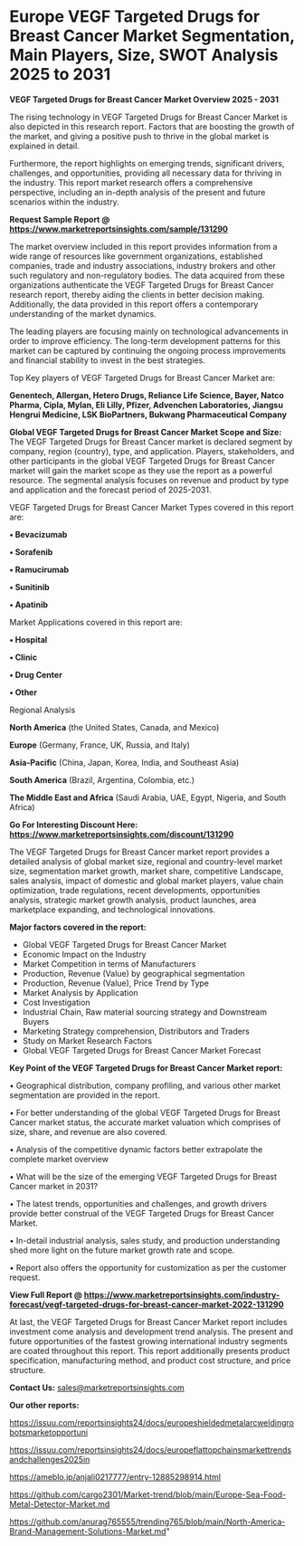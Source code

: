 # Europe VEGF Targeted Drugs for Breast Cancer Market Segmentation, Main Players, Size, SWOT Analysis 2025 to 2031

<Strong> VEGF Targeted Drugs for Breast Cancer Market Overview 2025 - 2031</strong>

The rising technology in VEGF Targeted Drugs for Breast Cancer Market is also depicted in this research report. Factors that are boosting the growth of the market, and giving a positive push to thrive in the global market is explained in detail.

Furthermore, the report highlights on emerging trends, significant drivers, challenges, and opportunities, providing all necessary data for thriving in the industry. This report market research offers a comprehensive perspective, including an in-depth analysis of the present and future scenarios within the industry.

<strong>Request Sample Report @ <a href=https://www.marketreportsinsights.com/sample/131290>https://www.marketreportsinsights.com/sample/131290</a></strong>

The market overview included in this report provides information from a wide range of resources like government organizations, established companies, trade and industry associations, industry brokers and other such regulatory and non-regulatory bodies. The data acquired from these organizations authenticate the VEGF Targeted Drugs for Breast Cancer research report, thereby aiding the clients in better decision making. Additionally, the data provided in this report offers a contemporary understanding of the market dynamics.

The leading players are focusing mainly on technological advancements in order to improve efficiency. The long-term development patterns for this market can be captured by continuing the ongoing process improvements and financial stability to invest in the best strategies.

Top Key players of VEGF Targeted Drugs for Breast Cancer Market are:

<strong>Genentech, Allergan, Hetero Drugs, Reliance Life Science, Bayer, Natco Pharma, Cipla, Mylan, Eli Lilly, Pfizer, Advenchen Laboratories, Jiangsu Hengrui Medicine, LSK BioPartners, Bukwang Pharmaceutical Company</strong>

<strong><b>Global VEGF Targeted Drugs for Breast Cancer Market Scope and Size:</b></strong>
The VEGF Targeted Drugs for Breast Cancer market is declared segment by company, region (country), type, and application. Players, stakeholders, and other participants in the global VEGF Targeted Drugs for Breast Cancer market will gain the market scope as they use the report as a powerful resource. The segmental analysis focuses on revenue and product by type and application and the forecast period of 2025-2031.

VEGF Targeted Drugs for Breast Cancer Market Types covered in this report are:

<strong>• Bevacizumab

• Sorafenib

• Ramucirumab

• Sunitinib

• Apatinib</strong>

Market Applications covered in this report are:

<strong>• Hospital

• Clinic

• Drug Center

• Other</strong> 

Regional Analysis

<strong>North America</strong> (the United States, Canada, and Mexico)

<strong>Europe</strong> (Germany, France, UK, Russia, and Italy)

<strong>Asia-Pacific</strong> (China, Japan, Korea, India, and Southeast Asia)

<strong>South America</strong> (Brazil, Argentina, Colombia, etc.)

<strong>The Middle East and Africa</strong> (Saudi Arabia, UAE, Egypt, Nigeria, and South Africa)

<strong>Go For Interesting Discount Here: <a href=https://www.marketreportsinsights.com/discount/131290>https://www.marketreportsinsights.com/discount/131290</a></strong>

The VEGF Targeted Drugs for Breast Cancer market report provides a detailed analysis of global market size, regional and country-level market size, segmentation market growth, market share, competitive Landscape, sales analysis, impact of domestic and global market players, value chain optimization, trade regulations, recent developments, opportunities analysis, strategic market growth analysis, product launches, area marketplace expanding, and technological innovations.

<strong><b>Major factors covered in the report:</b></strong>
<ul>
  <li>Global VEGF Targeted Drugs for Breast Cancer Market </li>
  <li>Economic Impact on the Industry</li>
  <li>Market Competition in terms of Manufacturers</li>
  <li>Production, Revenue (Value) by geographical segmentation</li>
  <li>Production, Revenue (Value), Price Trend by Type</li>
  <li>Market Analysis by Application</li>
  <li>Cost Investigation</li>
  <li>Industrial Chain, Raw material sourcing strategy and Downstream Buyers</li>
  <li>Marketing Strategy comprehension, Distributors and Traders</li>
  <li>Study on Market Research Factors</li>
  <li>Global VEGF Targeted Drugs for Breast Cancer Market Forecast</li>
</ul>

<strong><b>Key Point of the VEGF Targeted Drugs for Breast Cancer Market report:</b></strong>

• Geographical distribution, company profiling, and various other market segmentation are provided in the report.

• For better understanding of the global VEGF Targeted Drugs for Breast Cancer market status, the accurate market valuation which comprises of size, share, and revenue are also covered.

• Analysis of the competitive dynamic factors better extrapolate the complete market overview

• What will be the size of the emerging VEGF Targeted Drugs for Breast Cancer market in 2031?

• The latest trends, opportunities and challenges, and growth drivers provide better construal of the VEGF Targeted Drugs for Breast Cancer Market.

• In-detail industrial analysis, sales study, and production understanding shed more light on the future market growth rate and scope.

• Report also offers the opportunity for customization as per the customer request.

<strong><b>View Full Report @ <a href=https://www.marketreportsinsights.com/industry-forecast/vegf-targeted-drugs-for-breast-cancer-market-2022-131290>https://www.marketreportsinsights.com/industry-forecast/vegf-targeted-drugs-for-breast-cancer-market-2022-131290</a></b></strong>


At last, the VEGF Targeted Drugs for Breast Cancer Market report includes investment come analysis and development trend analysis. The present and future opportunities of the fastest growing international industry segments are coated throughout this report. This report additionally presents product specification, manufacturing method, and product cost structure, and price structure.

<strong>Contact Us:</strong>
sales@marketreportsinsights.com

<strong>Our other reports:</strong>

<a href=https://issuu.com/reportsinsights24/docs/europeshieldedmetalarcweldingrobotsmarketopportuni>https://issuu.com/reportsinsights24/docs/europeshieldedmetalarcweldingrobotsmarketopportuni</a>

<a href=https://issuu.com/reportsinsights24/docs/europeflattopchainsmarkettrendsandchallenges2025in>https://issuu.com/reportsinsights24/docs/europeflattopchainsmarkettrendsandchallenges2025in</a>

<a href=https://ameblo.jp/anjali0217777/entry-12885298914.html>https://ameblo.jp/anjali0217777/entry-12885298914.html</a>

<a href=https://github.com/cargo2301/Market-trend/blob/main/Europe-Sea-Food-Metal-Detector-Market.md>https://github.com/cargo2301/Market-trend/blob/main/Europe-Sea-Food-Metal-Detector-Market.md</a>

<a href=https://github.com/anurag765555/trending765/blob/main/North-America-Brand-Management-Solutions-Market.md>https://github.com/anurag765555/trending765/blob/main/North-America-Brand-Management-Solutions-Market.md</a>"
